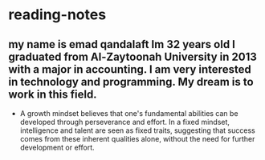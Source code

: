 # reading-notes
## my name is emad qandalaft Im 32 years old I graduated from Al-Zaytoonah University in 2013 with a major in accounting. I am very interested in technology and programming. My dream is to work in this field.
- A growth mindset believes that one's fundamental abilities can be developed through perseverance and effort. In a fixed mindset, intelligence and talent are seen as fixed traits, suggesting that success comes from these inherent qualities alone, without the need for further development or effort.



 
